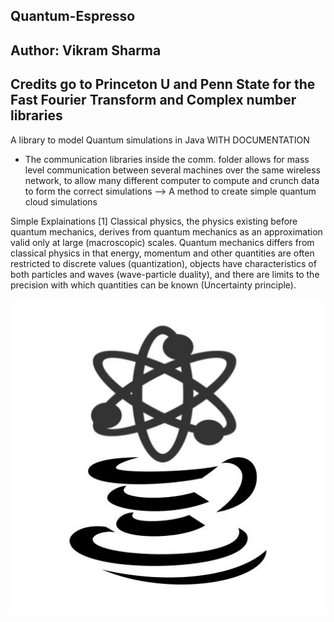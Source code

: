Quantum-Espresso
-----------------------
Author: Vikram Sharma
-----------------------
Credits go to Princeton U and Penn State for the Fast Fourier Transform and Complex number libraries
-----------------------
A library to model Quantum simulations in Java WITH DOCUMENTATION

- The communication libraries inside the comm. folder allows for mass level communication between several machines over the same wireless network, to allow many different computer to compute and crunch data to form the correct simulations --> A method to create simple quantum cloud simulations

Simple Explainations
[1] Classical physics, the physics existing before quantum mechanics, derives from quantum mechanics as an approximation valid only at large (macroscopic) scales. Quantum mechanics differs from classical physics in that energy, momentum and other quantities are often restricted to discrete values (quantization), objects have characteristics of both particles and waves (wave-particle duality), and there are limits to the precision with which quantities can be known (Uncertainty principle).


![Alt text](/icon.jpg?raw=true "Quantum-Espresso")
